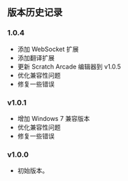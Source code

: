 ## 版本历史记录

### 1.0.4

- 添加 WebSocket 扩展
- 添加翻译扩展
- 更新 Scratch Arcade 编辑器到 v1.0.5
- 优化兼容性问题
- 修复一些错误


### v1.0.1

- 增加 Windows 7 兼容版本
- 优化兼容性问题
- 修复一些错误

### v1.0.0

- 初始版本。
